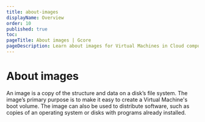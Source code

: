 ```yaml
---
title: about-images
displayName: Overview
order: 10
published: true
toc:
pageTitle: About images | Gcore
pageDescription: Learn about images for Virtual Machines in Cloud computing.
---
```

# About images

An image is a copy of the structure and data on a disk’s file system. The image’s primary purpose is to make it easy to create a Virtual Machine's boot volume. The image can also be used to distribute software, such as copies of an operating system or disks with programs already installed.
